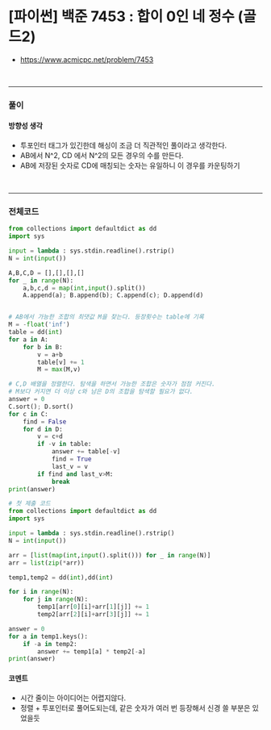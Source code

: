 # **\[파이썬\] 백준 7453 : 합이 0인 네 정수 (골드2)**
* https://www.acmicpc.net/problem/7453
<br>

---

### **풀이**

#### **방향성 생각**
* 투포인터 태그가 있긴한데 해싱이 조금 더 직관적인 풀이라고 생각한다.
* AB에서 N^2, CD 에서 N^2의 모든 경우의 수를 만든다.
* AB에 저장된 숫자로 CD에 매칭되는 숫자는 유일하니 이 경우를 카운팅하기

<br>

---

### **전체코드**
```python
from collections import defaultdict as dd
import sys

input = lambda : sys.stdin.readline().rstrip()
N = int(input())

A,B,C,D = [],[],[],[]
for _ in range(N):
    a,b,c,d = map(int,input().split())
    A.append(a); B.append(b); C.append(c); D.append(d)


# AB에서 가능한 조합의 최댓값 M을 찾는다. 등장횟수는 table에 기록
M = -float('inf')
table = dd(int)
for a in A:
    for b in B:
        v = a+b
        table[v] += 1
        M = max(M,v)

# C,D 배열을 정렬한다. 탐색을 하면서 가능한 조합은 숫자가 점점 커진다.
# M보다 커지면 더 이상 c와 남은 D의 조합을 탐색할 필요가 없다.
answer = 0
C.sort(); D.sort()
for c in C:
    find = False
    for d in D:
        v = c+d
        if -v in table:
            answer += table[-v]
            find = True
            last_v = v
        if find and last_v>M:
            break
print(answer)
```

```python
# 첫 제출 코드
from collections import defaultdict as dd
import sys

input = lambda : sys.stdin.readline().rstrip()
N = int(input())

arr = [list(map(int,input().split())) for _ in range(N)]
arr = list(zip(*arr))

temp1,temp2 = dd(int),dd(int)

for i in range(N):
    for j in range(N):
        temp1[arr[0][i]+arr[1][j]] += 1
        temp2[arr[2][i]+arr[3][j]] += 1

answer = 0
for a in temp1.keys():
    if -a in temp2:
        answer += temp1[a] * temp2[-a]
print(answer)
```

#### **코멘트**

* 시간 줄이는 아이디어는 어렵지않다.
* 정렬 + 투포인터로 풀어도되는데, 같은 숫자가 여러 번 등장해서 신경 쓸 부분은 있었을듯
